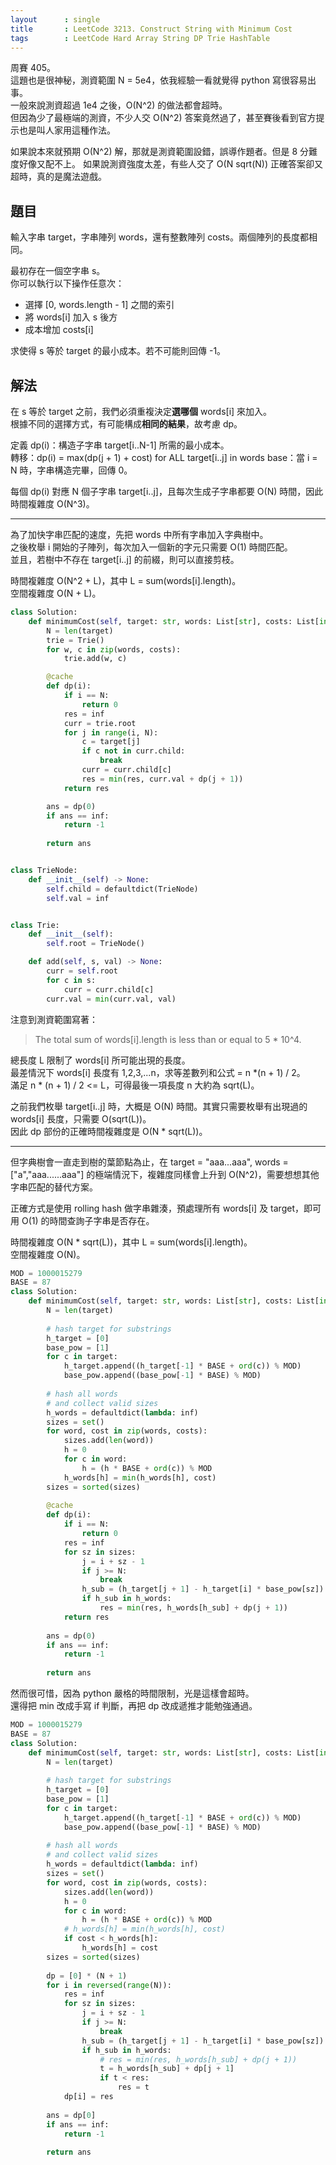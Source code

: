 ```yaml
---
layout      : single
title       : LeetCode 3213. Construct String with Minimum Cost
tags        : LeetCode Hard Array String DP Trie HashTable
---
```

周賽 405。  
這題也是很神秘，測資範圍 N = 5e4，依我經驗一看就覺得 python 寫很容易出事。  
一般來說測資超過 1e4 之後，O(N^2) 的做法都會超時。  
但因為少了最極端的測資，不少人交 O(N^2) 答案竟然過了，甚至賽後看到官方提示也是叫人家用這種作法。  

如果說本來就預期 O(N^2) 解，那就是測資範圍設錯，誤導作題者。但是 8 分難度好像又配不上。
如果說測資強度太差，有些人交了 O(N sqrt(N)) 正確答案卻又超時，真的是魔法遊戲。  

## 題目

輸入字串 target，字串陣列 words，還有整數陣列 costs。兩個陣列的長度都相同。  

最初存在一個空字串 s。  
你可以執行以下操作任意次：  

- 選擇 [0, words.length - 1] 之間的索引  
- 將 words[i] 加入 s 後方  
- 成本增加 costs[i]  

求使得 s 等於 target 的最小成本。若不可能則回傳 -1。  

## 解法

在 s 等於 target 之前，我們必須重複決定**選哪個** words[i] 來加入。  
根據不同的選擇方式，有可能構成**相同的結果**，故考慮 dp。  

定義 dp(i)：構造子字串 target[i..N-1] 所需的最小成本。  
轉移：dp(i) = max(dp(j + 1) + cost) for ALL target[i..j] in words
base：當 i = N 時，字串構造完畢，回傳 0。  

每個 dp(i) 對應 N 個子字串 target[i..j]，且每次生成子字串都要 O(N) 時間，因此時間複雜度 O(N^3)。  

---

為了加快字串匹配的速度，先把 words 中所有字串加入字典樹中。  
之後枚舉 i 開始的子陣列，每次加入一個新的字元只需要 O(1) 時間匹配。  
並且，若樹中不存在 target[i..j] 的前綴，則可以直接剪枝。  

時間複雜度 O(N^2 + L)，其中 L = sum(words[i].length)。  
空間複雜度 O(N + L)。  

```python
class Solution:
    def minimumCost(self, target: str, words: List[str], costs: List[int]) -> int:
        N = len(target)
        trie = Trie()
        for w, c in zip(words, costs):
            trie.add(w, c)

        @cache
        def dp(i):
            if i == N:
                return 0
            res = inf
            curr = trie.root
            for j in range(i, N):
                c = target[j]
                if c not in curr.child:
                    break
                curr = curr.child[c]
                res = min(res, curr.val + dp(j + 1))
            return res 

        ans = dp(0)
        if ans == inf:
            return -1
        
        return ans


class TrieNode:
    def __init__(self) -> None:
        self.child = defaultdict(TrieNode)
        self.val = inf


class Trie:
    def __init__(self):
        self.root = TrieNode()

    def add(self, s, val) -> None:
        curr = self.root
        for c in s:
            curr = curr.child[c]
        curr.val = min(curr.val, val)
```

注意到測資範圍寫著：  
> The total sum of words[i].length is less than or equal to 5 * 10^4.  

總長度 L 限制了 words[i] 所可能出現的長度。  
最差情況下 words[i] 長度有 1,2,3,...n，求等差數列和公式 = n *(n + 1) / 2。  
滿足 n \* (n + 1) / 2 <= L，可得最後一項長度 n 大約為 sqrt(L)。  

之前我們枚舉 target[i..j] 時，大概是 O(N) 時間。其實只需要枚舉有出現過的 words[i] 長度，只需要 O(sqrt(L))。  
因此 dp 部份的正確時間複雜度是 O(N \* sqrt(L))。  

---

但字典樹會一直走到樹的葉節點為止，在 target = "aaa...aaa", words = ["a","aaa......aaa"] 的極端情況下，複雜度同樣會上升到 O(N^2)，需要想想其他字串匹配的替代方案。  

正確方式是使用 rolling hash 做字串雜湊，預處理所有 words[i] 及 target，即可用 O(1) 的時間查詢子字串是否存在。  

時間複雜度 O(N \* sqrt(L))，其中 L = sum(words[i].length)。  
空間複雜度 O(N)。  

```python
MOD = 1000015279
BASE = 87
class Solution:
    def minimumCost(self, target: str, words: List[str], costs: List[int]) -> int:
        N = len(target)
        
        # hash target for substrings
        h_target = [0] 
        base_pow = [1]
        for c in target:
            h_target.append((h_target[-1] * BASE + ord(c)) % MOD)
            base_pow.append((base_pow[-1] * BASE) % MOD)
            
        # hash all words
        # and collect valid sizes
        h_words = defaultdict(lambda: inf)
        sizes = set()
        for word, cost in zip(words, costs):
            sizes.add(len(word))
            h = 0
            for c in word:
                h = (h * BASE + ord(c)) % MOD
            h_words[h] = min(h_words[h], cost)
        sizes = sorted(sizes)
        
        @cache
        def dp(i):
            if i == N:
                return 0
            res = inf
            for sz in sizes:
                j = i + sz - 1
                if j >= N:
                    break
                h_sub = (h_target[j + 1] - h_target[i] * base_pow[sz]) % MOD
                if h_sub in h_words:
                    res = min(res, h_words[h_sub] + dp(j + 1))
            return res
        
        ans = dp(0)
        if ans == inf:
            return -1
        
        return ans
```

然而很可惜，因為 python 嚴格的時間限制，光是這樣會超時。  
還得把 min 改成手寫 if 判斷，再把 dp 改成遞推才能勉強通過。  

```python
MOD = 1000015279
BASE = 87
class Solution:
    def minimumCost(self, target: str, words: List[str], costs: List[int]) -> int:
        N = len(target)
        
        # hash target for substrings
        h_target = [0] 
        base_pow = [1]
        for c in target:
            h_target.append((h_target[-1] * BASE + ord(c)) % MOD)
            base_pow.append((base_pow[-1] * BASE) % MOD)
            
        # hash all words
        # and collect valid sizes
        h_words = defaultdict(lambda: inf)
        sizes = set()
        for word, cost in zip(words, costs):
            sizes.add(len(word))
            h = 0
            for c in word:
                h = (h * BASE + ord(c)) % MOD
            # h_words[h] = min(h_words[h], cost)
            if cost < h_words[h]:
                h_words[h] = cost
        sizes = sorted(sizes)
        
        dp = [0] * (N + 1)
        for i in reversed(range(N)):
            res = inf
            for sz in sizes:
                j = i + sz - 1
                if j >= N:
                    break
                h_sub = (h_target[j + 1] - h_target[i] * base_pow[sz]) % MOD
                if h_sub in h_words:
                    # res = min(res, h_words[h_sub] + dp(j + 1))
                    t = h_words[h_sub] + dp[j + 1]
                    if t < res:
                        res = t
            dp[i] = res
        
        ans = dp[0]
        if ans == inf:
            return -1
        
        return ans
```
